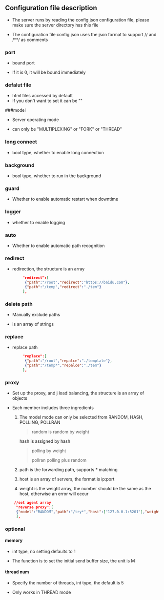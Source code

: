 ## Configuration file description

- The server runs by reading the config.json configuration file, please make sure the server directory has this file

- The configuration file config.json uses the json format to support // and /**/ as comments

### port

- bound port

- If it is 0, it will be bound immediately

### defalut file

- html files accessed by default
- If you don't want to set it can be ""

###model

- Server operating mode

- can only be "MULTIPLEXING" or "FORK" or "THREAD"

### long connect

- bool type, whether to enable long connection

### background

- bool type, whether to run in the background

### guard

- Whether to enable automatic restart when downtime

### logger

- whether to enable logging

### auto

- Whether to enable automatic path recognition

### redirect

- redirection, the structure is an array

```json
        "redirect":[
         {"path":"/root","redirect":"https://baidu.com"},
         {"path":"/temp","redirect":"./tem"}
        ],
```

### delete path

- Manually exclude paths

- is an array of strings

### replace

- replace path

```json
        "replace":[
         {"path":"/root","repalce":"./template"},
         {"path":"/temp*","repalce":"./tem"}
        ],
```

### proxy

- Set up the proxy, and j load balancing, the structure is an array of objects

- Each member includes three ingredients
  
  1. The model mode can only be selected from RANDOM, HASH, POLLING, POLLRAN
     
     > random is random by weight
     
     hash is assigned by hash
     
     > polling by weight
     > 
     > pollran polling plus random
  
  2. path is the forwarding path, supports * matching
  
  3. host is an array of servers, the format is ip:port
  
  4. weight is the weight array, the number should be the same as the host, otherwise an error will occur

```json
    //set agent array
     "reverse proxy":[
     {"model":"RANDOM","path":"/try*","host":["127.0.0.1:5201"],"weight":[1]}
     ],
```

### optional

#### memory

- int type, no setting defaults to 1

- The function is to set the initial send buffer size, the unit is M

#### thread num

- Specify the number of threads, int type, the default is 5

- Only works in THREAD mode 
